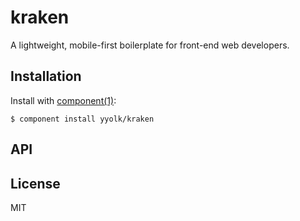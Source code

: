 
# kraken

  A lightweight, mobile-first boilerplate for front-end web developers.

## Installation

  Install with [component(1)](http://component.io):

    $ component install yyolk/kraken

## API



## License

  MIT
